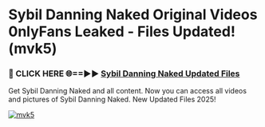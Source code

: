 # Sybil Danning Naked Original Videos 0nlyFans Leaked - Files Updated! (mvk5)

<h3>🔴 CLICK HERE 🌐==►► <a href="https://tinyurl.com/yckcrads" rel="nofollow">Sybil Danning Naked Updated Files</a></h3>

Get Sybil Danning Naked and all content. Now you can access all videos and pictures of Sybil Danning Naked. New Updated Files 2025!

[![mvk5](https://i.imgur.com/hpKpOFt.gif)](https://tinyurl.com/yckcrads)
